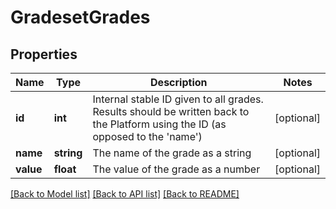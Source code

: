 # GradesetGrades

## Properties
Name | Type | Description | Notes
------------ | ------------- | ------------- | -------------
**id** | **int** | Internal stable ID given to all grades. Results should be written back to the Platform using the ID (as opposed to the &#39;name&#39;) | [optional] 
**name** | **string** | The name of the grade as a string | [optional] 
**value** | **float** | The value of the grade as a number | [optional] 

[[Back to Model list]](../README.md#documentation-for-models) [[Back to API list]](../README.md#documentation-for-api-endpoints) [[Back to README]](../README.md)



